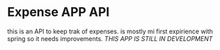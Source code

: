 # Expense APP API
this is an API to keep trak of expenses. is mostly mi first expirience with spring so it needs improvements. 
*THIS APP IS STILL IN DEVELOPMENT*
